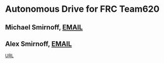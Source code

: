 # Autonomous Drive for FRC Team620
## Michael Smirnoff, [EMAIL](mishsmff@gmail.com)
## Alex Smirnoff, [EMAIL](alexsmff@gmail.com)

[URL](http://galacticbubble.com/robecs/frc/)

